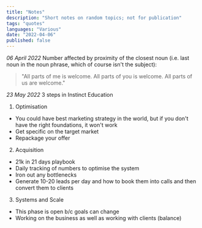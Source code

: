 ```yaml
---
title: "Notes"
description: "Short notes on random topics; not for publication"
tags: "quotes"
languages: "Various"
date: "2022-04-06"
published: false
---
```


*06 April 2022*
Number affected by proximity of the closest noun (i.e. last noun in the noun phrase, which of course isn't the subject):
> "All parts of me is welcome. All parts of you is welcome. All parts of us are welcome."

*23 May 2022*
3 steps in Instinct Education

1. Optimisation
- You could have best marketing strategy in the world, but if you don't have the right foundations, it won't work
- Get specific on the target market
- Repackage your offer

2. Acquisition
- 21k in 21 days playbook
- Daily tracking of numbers to optimise the system
- Iron out any bottlenecks
- Generate 10-20 leads per day and how to book them into calls and then convert them to clients

3. Systems and Scale
- This phase is open b/c goals can change
- Working on the business as well as working with clients (balance)
